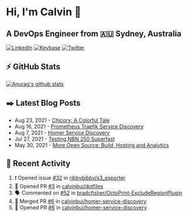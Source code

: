# Hi, I'm Calvin 🍭
## A DevOps Engineer from 🇦🇺 Sydney, Australia</h3>

[![LinkedIn](https://img.shields.io/badge/-c–bui-0077B5?style=flat-square&labelColor=0077B5&logo=LinkedIn&logoColor=white)](https://www.linkedin.com/in/c-bui/)
[![Keybase](https://img.shields.io/badge/-calvinbui-ff6f21?style=flat-square&labelColor=ff6f21&logo=Keybase&logoColor=white)](https://keybase.io/calvinbui)
[![Twitter](https://img.shields.io/badge/-ASAPCalvin-1DA1F2?style=flat-square&labelColor=1DA1F2&logo=Twitter&logoColor=white)](https://twitter.com/ASAPCalvin)

<!-- https://github.com/rishavanand/github-profilinator -->
## ⚡ GitHub Stats
[![Anurag's github stats](https://github-readme-stats.vercel.app/api?username=calvinbui&count_private=true&hide_title=true)](https://github.com/anuraghazra/github-readme-stats)

<!-- https://github.com/gautamkrishnar/blog-post-workflow -->
## ✒️ Latest Blog Posts

<!-- BLOG-POST-LIST:START -->
- Aug 23, 2021 - [Chicory: A Colorful Tale](https://calvin.me/chicory)
- Aug 16, 2021 - [Prometheus Traefik Service Discovery](https://calvin.me/prometheus-traefik-service-discovery)
- Aug 7, 2021 - [Homer Service Discovery](https://calvin.me/homer-service-discovery)
- Jul 27, 2021 - [Testing NBN 250 Superfast](https://calvin.me/testing-nbn-250-superfast)
- May 30, 2021 - [More Open Source: Build, Hosting and Analytics](https://calvin.me/making-this-site-more-open-source)

<!-- BLOG-POST-LIST:END -->

## 🏃‍ Recent Activity

<!--START_SECTION:activity-->
1. ❗️ Opened issue [#32](https://github.com/ribbybibby/s3_exporter/issues/32) in [ribbybibby/s3_exporter](https://github.com/ribbybibby/s3_exporter)
2. 💪 Opened PR [#3](https://github.com/calvinbui/dotfiles/pull/3) in [calvinbui/dotfiles](https://github.com/calvinbui/dotfiles)
3. 🗣 Commented on [#52](https://github.com/bradcfisher/OctoPrint-ExcludeRegionPlugin/issues/52) in [bradcfisher/OctoPrint-ExcludeRegionPlugin](https://github.com/bradcfisher/OctoPrint-ExcludeRegionPlugin)
4. 🎉 Merged PR [#6](https://github.com/calvinbui/homer-service-discovery/pull/6) in [calvinbui/homer-service-discovery](https://github.com/calvinbui/homer-service-discovery)
5. 💪 Opened PR [#6](https://github.com/calvinbui/homer-service-discovery/pull/6) in [calvinbui/homer-service-discovery](https://github.com/calvinbui/homer-service-discovery)
<!--END_SECTION:activity-->
